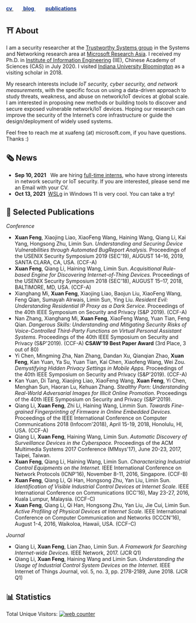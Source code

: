 [**<font color= '#123693'> cv </font>**](https://xuafeng.github.io/CV-EN-2021.pdf) &nbsp; &nbsp; &nbsp;&nbsp;[**<font color= '#123693'> blog </font>**](https://xuafeng.github.io/blogs)  &nbsp; &nbsp; &nbsp;&nbsp; [**<font color= '#123693'> publications </font>**](https://xuafeng.github.io/cv/#:~:text=Selected%20Publications)


## ⛩️ About
I am a security researcher at the [Trustworthy Systems group](https://www.microsoft.com/en-us/research/group/trustworthy-systems-asia/) in the Systems and Networking research area at [Microsoft Research Asia](https://www.microsoft.com/en-us/research/lab/microsoft-research-asia/). I received my Ph.D. in [Institute of Information Engineering](http://www.iie.ac.cn/) (IIE), Chinese Academy of Sciences (CAS) in July 2020. 
I visited [Indiana University Bloomington](https://www.indiana.edu/) as a visiting scholar in 2018.

My research interests include _IoT security, cyber security, and network measurements_, with the specific focus on using a data-driven approach to study threats, weakness, and abuse on network/IoT devices at global scale. 
I am interested in proposing new methods or building tools to discover and secure exposed vulnerable network/IoT devices. Hoping our research can improve the security of the Internet’s core infrastructure or guide the design/deployment of widely used systems.

Feel free to reach me at xuafeng (at) microsoft.com, if you have questions. Thanks :)

## 🗞️ News 
+ **Sep 10, 2021** &nbsp; We are hiring [full-time interns](https://www.msra.cn/zh-cn/jobs/interns/systems-research-group-research-intern?language=chinese), who have strong interests in network security or IoT security. If you are interested, please send me an Email with your CV.
+ **Oct 13, 2021** &nbsp;[WSLg](https://github.com/microsoft/wslg) in Windows 11 is very cool. You can take a try!


## 📎 Selected Publications
_Conference_
+ **Xuan Feng**, Xiaojing Liao, XiaoFeng Wang, Haining Wang, Qiang Li, Kai Yang, Hongsong Zhu, Limin Sun. _Understanding and Securing Device Vulnerabilities through Automated BugReport Analysis._ Proceedings of the USENIX Security Symposium 2019 (SEC'19), AUGUST 14–16, 2019, SANTA CLARA, CA, USA. (CCF-A)
+ **Xuan Feng**, Qiang Li, Haining Wang, Limin Sun. _Acquisitional Rule-based Engine for Discovering Internet-of-Thing Devices._ Proceedings of the USENIX Security Symposium 2018 (SEC'18), AUGUST 15–17, 2018, BALTIMORE, MD, USA. (CCF-A)
+ Xianghang Mi, **Xuan Feng**, Xiaojing Liao, Baojun Liu, XiaoFeng Wang, Feng Qian, Sumayah Alrwais, Limin Sun, Ying Liu. _Resident Evil: Understanding Residential IP Proxy as a Dark Service._ Proceedings of the 40th IEEE Symposium on Security and Privacy (S&P 2019). (CCF-A)
+ Nan Zhang, Xianghang Mi, **Xuan Feng**, XiaoFeng Wang, Yuan Tian, Feng Qian. _Dangerous Skills: Understanding and Mitigating Security Risks of Voice-Controlled Third-Party Functions on Virtual Personal Assistant Systems._ Proceedings of the 40th IEEE Symposium on Security and Privacy (S&P'2019). (CCF-A) **CSAW'19 Best Paper Award** (3rd Place, 3 out of 80)
+ Yi Chen, Mingming Zha, Nan Zhang, Dandan Xu, Qianqian Zhao,  **Xuan Feng**, Kan Yuan, Ya Su, Yuan Tian, Kai Chen, Xiaofeng Wang, Wei Zou. _Demystifying Hidden Privacy Settings in Mobile Apps._ Proceedings of the 40th IEEE Symposium on Security and Privacy (S&P'2019). (CCF-A)
+ Kan Yuan, Di Tang, Xiaojing Liao, XiaoFeng Wang, **Xuan Feng**, Yi Chen, Menghan Sun, Haoran Lu, Kehuan Zhang. _Stealthy Porn: Understanding Real-World Adversarial Images for Illicit Online Promotion._ Proceedings of the 40th IEEE Symposium on Security and Privacy (S&P'2019). 
+ Qiang Li, **Xuan Feng**, Zhi Li, Haining Wang, Linmin Sun. _Towards Fine-grained Fingerprinting of Firmware in Online Embedded Devices._ Proceedings of the IEEE International Conference on Computer Communications 2018 (Infocom'2018), April 15-19, 2018, Honolulu, HI, USA. (CCF-A)
+ Qiang Li, **Xuan Feng**, Haining Wang, Limin Sun. _Automatic Discovery of Surveillance Devices in the Cyberspace._ Proceedings of the ACM Multimedia Systems 2017 Conference (MMsys'17), June 20-23, 2017, Taipei, Taiwan.
+ **Xuan Feng**, Qiang Li, Haining Wang, Limin Sun. _Characterizing Industrial Control Equipments on the Internet._ IEEE International Conference on Network Protocols (ICNP'16), November 8-11, 2016, Singapore. (CCF-B)
+ **Xuan Feng**, Qiang Li, Qi Han, Hongsong Zhu, Yan Liu, Limin Sun. _Identification of Visible Industrial Control Devices at Internet Scale._ IEEE International Conference on Communications (ICC'16), May 23-27, 2016, Kuala Lumpur, Malaysia. (CCF-C)
+ **Xuan Feng**, Qiang Li, Qi Han, Hongsong Zhu, Yan Liu, Jie Cui, Limin Sun. _Active Profiling of Physical Devices at Internet Scale._ IEEE International Conference on Computer Communication and Networks (ICCCN'16), August 1-4, 2016, Waikoloa, Hawaii, USA. (CCF-C)

_Journal_
- Qiang Li, **Xuan Feng**, Lian Zhao, Limin Sun. _A Framework for Searching Internet-wide Devices._ IEEE Network, 2017. (JCR Q1)
- Qiang Li, **Xuan Feng**, Haining Wang and Limin Sun. _Understanding the Usage of Industrial Control System Devices on the Internet._ IEEE Internet of Things Journal, vol. 5, no. 3, pp. 2178-2189, June 2018. (JCR Q1)

## 📊 Statistics

Total Unique Visitors: <!-- hitwebcounter Code START -->
<a href="https://www.hitwebcounter.com" target="_blank">
<img src="https://hitwebcounter.com/counter/counter.php?page=7968650&style=0024&nbdigits=5&type=ip&initCount=0" title="Free Counter" Alt="web counter"   border="0" /></a>  
<div style="width: 30px; margin: 0 auto;"> 
<script type="text/javascript" id="clstr_globe" src="//clustrmaps.com/globe.js?d=3ICdSQOHVTlzy261jUfWIyD5i8hQ0u7c2I9QDBIDz-0"></script>
</div>


